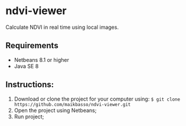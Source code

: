 # ndvi-viewer
Calculate NDVI in real time using local images.

## Requirements
* Netbeans 8.1 or higher
* Java SE 8

## Instructions:
1. Download or clone the project for your computer using: `$ git clone https://github.com/maikbasso/ndvi-viewer.git`
2. Open the project using Netbeans;
3. Run project;
